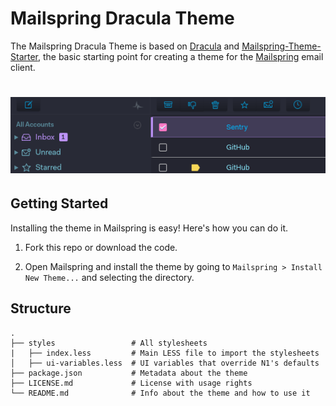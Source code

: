 # Mailspring Dracula Theme

The Mailspring Dracula Theme is based on [Dracula](https://draculatheme.com/nylas-n1) and [Mailspring-Theme-Starter](https://github.com/Foundry376/Mailspring-Theme-Starter), the basic starting point for creating a theme for
the [Mailspring](http://www.getmailspring.com/) email client.

<h1 align="center"><img alt="Dracula-theme" src="screenshot/screenshot.png"/></div>

## Getting Started

Installing the theme in Mailspring is easy! Here's how you can do it.

1. Fork this repo or download the code.

2. Open Mailspring  and install the theme by going to `Mailspring > Install New Theme...`
   and selecting the directory.


## Structure

```
.
├── styles                 # All stylesheets
|   ├── index.less         # Main LESS file to import the stylesheets
│   ├── ui-variables.less  # UI variables that override N1's defaults
├── package.json           # Metadata about the theme
├── LICENSE.md             # License with usage rights
└── README.md              # Info about the theme and how to use it
```
